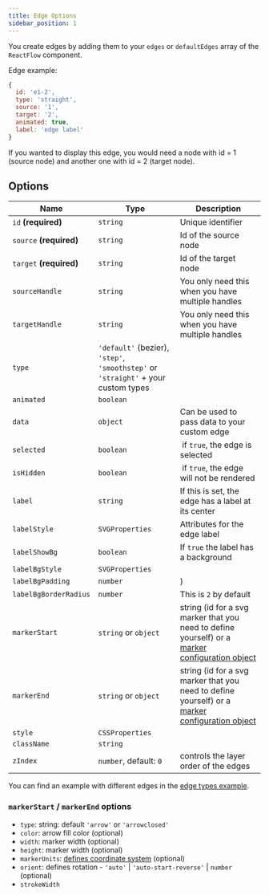 ```yaml
---
title: Edge Options
sidebar_position: 1
---
```


You create edges by adding them to your `edges` or `defaultEdges` array of the `ReactFlow` component.

Edge example:

```js
{
  id: 'e1-2',
  type: 'straight',
  source: '1',
  target: '2',
  animated: true,
  label: 'edge label'
}
```

If you wanted to display this edge, you would need a node with id = 1 (source node) and another one with id = 2 (target node).

## Options

| Name                    | Type                                                                               | Description                                                                                                                       |
| ----------------------- | ---------------------------------------------------------------------------------- | --------------------------------------------------------------------------------------------------------------------------------- |
| `id` **(required)**     | `string`                                                                           | Unique identifier                                                                                                                 |
| `source` **(required)** | `string`                                                                           | Id of the source node                                                                                                             |
| `target` **(required)** | `string`                                                                           | Id of the target node                                                                                                             |
| `sourceHandle`          | `string`                                                                           | You only need this when you have multiple handles                                                                                 |
| `targetHandle`          | `string`                                                                           | You only need this when you have multiple handles                                                                                 |
| `type`                  | `'default'` (bezier), `'step'`, `'smoothstep'` or `'straight'` + your custom types |                                                                                                                                   |
| `animated`              | `boolean`                                                                          |                                                                                                                                   |
| `data`                  | `object`                                                                           | Can be used to pass data to your custom edge                                                                                      |
| `selected`              | `boolean`                                                                          |  if `true`, the edge is selected                                                                                                  |
| `isHidden`              | `boolean`                                                                          |  if `true`, the edge will not be rendered                                                                                         |
| `label`                 | `string`                                                                           | If this is set, the edge has a label at its center                                                                                |
| `labelStyle`            | `SVGProperties`                                                                    | Attributes for the edge label                                                                                                     |
| `labelShowBg`           | `boolean`                                                                          | If `true` the label has a background                                                                                              |
| `labelBgStyle`          | `SVGProperties`                                                                    |                                                                                                                                   |
| `labelBgPadding`        | `number`                                                                           | )                                                                                                                                 |
| `labelBgBorderRadius`   | `number`                                                                           | This is `2` by default                                                                                                            |
| `markerStart`           | `string` or `object`                                                               | string (id for a svg marker that you need to define yourself) or a [marker configuration object](#markerstart--markerend-options) |
| `markerEnd`             | `string` or `object`                                                               | string (id for a svg marker that you need to define yourself) or a [marker configuration object](#markerstart--markerend-options) |
| `style`                 | `CSSProperties`                                                                    |                                                                                                                                   |
| `className`             | `string`                                                                           |                                                                                                                                   |
| `zIndex`                | `number`, default: `0`                                                             | controls the layer order of the edges                                                                                             |

You can find an example with different edges in the [edge types example](/docs/examples/edges/edge-types).

### `markerStart` / `markerEnd` options

- `type`: string: default `'arrow'` or `'arrowclosed'`
- `color`: arrow fill color (optional)
- `width`: marker width (optional)
- `height`: marker width (optional)
- `markerUnits`: [defines coordinate system](https://developer.mozilla.org/en-US/docs/Web/SVG/Attribute/markerUnits) (optional)
- `orient`: defines rotation - `'auto'` | `'auto-start-reverse'` | `number` (optional)
- `strokeWidth`

